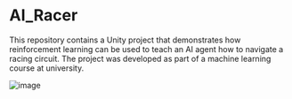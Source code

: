 # AI_Racer
This repository contains a Unity project that demonstrates how reinforcement learning can be used to teach an AI agent how to navigate a racing circuit. The project was developed as part of a machine learning course at university. 


![image](https://user-images.githubusercontent.com/77236323/233083137-3bebb827-dc1e-4c14-93f9-19528ac24eaf.png)
